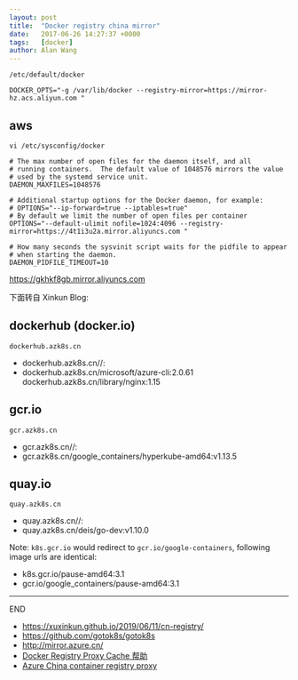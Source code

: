 ```yaml
---
layout: post
title:  "Docker registry china mirror"
date:   2017-06-26 14:27:37 +0000
tags:   [docker]
author: Alan Wang
---
```


`/etc/default/docker`

```
DOCKER_OPTS="-g /var/lib/docker --registry-mirror=https://mirror-hz.acs.aliyun.com "
```

## aws

`vi /etc/sysconfig/docker`


```shell script
# The max number of open files for the daemon itself, and all
# running containers.  The default value of 1048576 mirrors the value
# used by the systemd service unit.
DAEMON_MAXFILES=1048576

# Additional startup options for the Docker daemon, for example:
# OPTIONS="--ip-forward=true --iptables=true"
# By default we limit the number of open files per container
OPTIONS="--default-ulimit nofile=1024:4096 --registry-mirror=https://4t1i3u2a.mirror.aliyuncs.com "

# How many seconds the sysvinit script waits for the pidfile to appear
# when starting the daemon.
DAEMON_PIDFILE_TIMEOUT=10
```

https://gkhkf8gb.mirror.aliyuncs.com

下面转自 Xinkun Blog:

## dockerhub (docker.io)	
`dockerhub.azk8s.cn`	
- dockerhub.azk8s.cn/<repo-name>/<image-name>:<version>	
- dockerhub.azk8s.cn/microsoft/azure-cli:2.0.61 dockerhub.azk8s.cn/library/nginx:1.15

## gcr.io	
`gcr.azk8s.cn`	
- gcr.azk8s.cn/<repo-name>/<image-name>:<version>	
- gcr.azk8s.cn/google_containers/hyperkube-amd64:v1.13.5

## quay.io	
`quay.azk8s.cn`	
- quay.azk8s.cn/<repo-name>/<image-name>:<version>	
- quay.azk8s.cn/deis/go-dev:v1.10.0

Note: `k8s.gcr.io` would redirect to `gcr.io/google-containers`, following image urls are identical:

- k8s.gcr.io/pause-amd64:3.1
- gcr.io/google_containers/pause-amd64:3.1

---
END

- https://xuxinkun.github.io/2019/06/11/cn-registry/
- https://github.com/gotok8s/gotok8s
- http://mirror.azure.cn/
- [Docker Registry Proxy Cache 帮助](http://mirror.azure.cn/help/docker-registry-proxy-cache.html)
- [Azure China container registry proxy](https://github.com/Azure/container-service-for-azure-china/tree/master/aks#22-container-registry-proxy)
